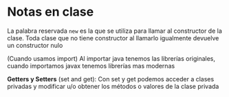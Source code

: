 # Notas en clase
La palabra reservada `new` es la que se utiliza para llamar al constructor de la clase. Toda clase que no tiene constructor al llamarlo igualmente devuelve un constructor nulo

(Cuando usamos import) Al importar java tenemos las librerías originales, cuando importamos javax tenemos librerías mas modernas

**Getters y Setters** (set and get): Con set y get podemos acceder a clases privadas y modificar u/o obtener los métodos o valores de la clase privada
